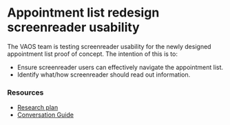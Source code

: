 # Appointment list redesign screenreader usability 
The VAOS team is testing screenreader usability for the newly designed appointment list proof of concept. The intention of this is to:

* Ensure screenreader users can effectively navigate the appointment list.
* Identify what/how screenreader should read out information. 


### Resources
* [Research plan](https://github.com/department-of-veterans-affairs/va.gov-team/blob/master/products/health-care/appointments/va-online-scheduling/research/2022-appt-list-usability-screenreader/Research-plan.md)
* [Conversation Guide]()
